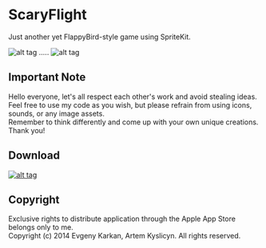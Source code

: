 ScaryFlight
===========

Just another yet FlappyBird-style game using SpriteKit.   

![alt tag](https://raw.github.com/EvgenyKarkan/ScaryFlight/master/ScaryFlight/ScaryFlight/Resources/Screen2.png) ..... 
![alt tag](https://raw.github.com/EvgenyKarkan/ScaryFlight/master/ScaryFlight/ScaryFlight/Resources/Screen.png)   

## Important Note  
Hello everyone, let's all respect each other's work and avoid stealing ideas.  
Feel free to use my code as you wish, but please refrain from using icons, sounds, or any image assets.  
Remember to think differently and come up with your own unique creations.  
Thank you!

## Download    
[![alt tag](https://raw.github.com/EvgenyKarkan/ScaryFlight/master/ScaryFlight/ScaryFlight/Resources/Download_on_the_App_Store_Badge_US-UK_135x40.png)](https://itunes.apple.com/ua/app/scary-flight/id824428528?mt=8)

## Copyright
Exclusive rights to distribute application through the Apple App Store belongs only to me.    
Copyright (c) 2014 Evgeny Karkan, Artem Kyslicyn. All rights reserved.
